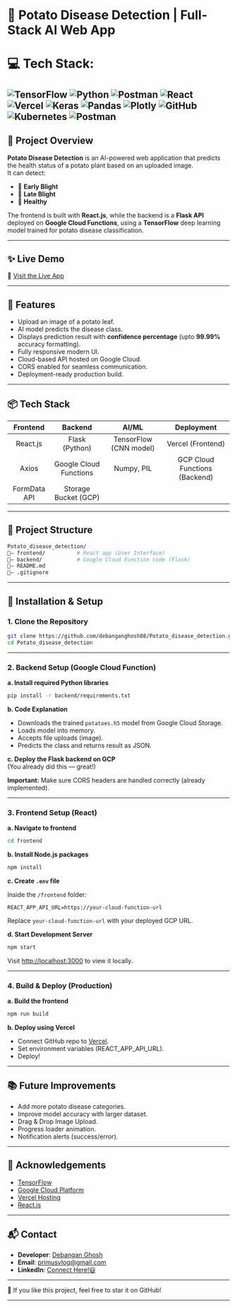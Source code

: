 # 🥔 Potato Disease Detection | Full-Stack AI Web App

# 💻 Tech Stack:
![TensorFlow](https://img.shields.io/badge/TensorFlow-%23FF6F00.svg?style=for-the-badge&logo=TensorFlow&logoColor=white) ![Python](https://img.shields.io/badge/python-3670A0?style=for-the-badge&logo=python&logoColor=ffdd54) ![Postman](https://img.shields.io/badge/Postman-FF6C37?style=for-the-badge&logo=postman&logoColor=white) ![React](https://img.shields.io/badge/react-%2320232a.svg?style=for-the-badge&logo=react&logoColor=%2361DAFB) ![Vercel](https://img.shields.io/badge/vercel-%23000000.svg?style=for-the-badge&logo=vercel&logoColor=white) ![Keras](https://img.shields.io/badge/Keras-%23D00000.svg?style=for-the-badge&logo=Keras&logoColor=white) ![Pandas](https://img.shields.io/badge/pandas-%23150458.svg?style=for-the-badge&logo=pandas&logoColor=white) ![Plotly](https://img.shields.io/badge/Plotly-%233F4F75.svg?style=for-the-badge&logo=plotly&logoColor=white) ![GitHub](https://img.shields.io/badge/github-%23121011.svg?style=for-the-badge&logo=github&logoColor=white) ![Kubernetes](https://img.shields.io/badge/kubernetes-%23326ce5.svg?style=for-the-badge&logo=kubernetes&logoColor=white) ![Postman](https://img.shields.io/badge/Postman-FF6C37?style=for-the-badge&logo=postman&logoColor=white)
---

## 🌟 Project Overview

**Potato Disease Detection** is an AI-powered web application that predicts the health status of a potato plant based on an uploaded image.  
It can detect:

- 🥔 **Early Blight**
- 🥔 **Late Blight**
- 🥔 **Healthy**

The frontend is built with **React.js**, while the backend is a **Flask API** deployed on **Google Cloud Functions**, using a **TensorFlow** deep learning model trained for potato disease classification.

---

## ✨ Live Demo

🔗 [Visit the Live App](https://potato-disease-detection-mu.vercel.app/)

---

## 🏧 Features

- Upload an image of a potato leaf.
- AI model predicts the disease class.
- Displays prediction result with **confidence percentage** (upto **99.99%** accuracy formatting).
- Fully responsive modern UI.
- Cloud-based API hosted on Google Cloud.
- CORS enabled for seamless communication.
- Deployment-ready production build.

---

## 📦 Tech Stack

| Frontend | Backend | AI/ML | Deployment |
|:--------:|:-------:|:-----:|:----------:|
| React.js | Flask (Python) | TensorFlow (CNN model) | Vercel (Frontend) |
| Axios | Google Cloud Functions | Numpy, PIL | GCP Cloud Functions (Backend) |
| FormData API | Storage Bucket (GCP) | | |

---

## 📂 Project Structure

```bash
Potato_disease_detection/
🔻— frontend/          # React app (User Interface)
🔻— backend/           # Google Cloud Function code (Flask)
🔻— README.md
🔻— .gitignore
```

---

## 🚀 Installation & Setup

### 1. Clone the Repository

```bash
git clone https://github.com/debanganghosh08/Potato_disease_detection.git
cd Potato_disease_detection
```

---

### 2. Backend Setup (Google Cloud Function)

**a. Install required Python libraries**

```bash
pip install -r backend/requirements.txt
```

**b. Code Explanation**

- Downloads the trained `potatoes.h5` model from Google Cloud Storage.
- Loads model into memory.
- Accepts file uploads (image).
- Predicts the class and returns result as JSON.

**c. Deploy the Flask backend on GCP**  
(You already did this — great!)

**Important:** Make sure CORS headers are handled correctly (already implemented).

---

### 3. Frontend Setup (React)

**a. Navigate to frontend**

```bash
cd frontend
```

**b. Install Node.js packages**

```bash
npm install
```

**c. Create `.env` file**

Inside the `/frontend` folder:

```
REACT_APP_API_URL=https://your-cloud-function-url
```

Replace `your-cloud-function-url` with your deployed GCP URL.

**d. Start Development Server**

```bash
npm start
```

Visit [http://localhost:3000](http://localhost:3000) to view it locally.

---

### 4. Build & Deploy (Production)

**a. Build the frontend**

```bash
npm run build
```

**b. Deploy using Vercel**

- Connect GitHub repo to [Vercel](https://vercel.com/).
- Set environment variables (REACT_APP_API_URL).
- Deploy!

---

## 📚 Future Improvements

- Add more potato disease categories.
- Improve model accuracy with larger dataset.
- Drag & Drop Image Upload.
- Progress loader animation.
- Notification alerts (success/error).

---

## 🧽 Acknowledgements

- [TensorFlow](https://www.tensorflow.org/)
- [Google Cloud Platform](https://cloud.google.com/)
- [Vercel Hosting](https://vercel.com/)
- [React.js](https://reactjs.org/)

---

## 📬 Contact

- **Developer**: [Debangan Ghosh](https://github.com/debanganghosh08)
- **Email**: primusvlog@gmail.com
- **LinkedIn**: [Connect Here!😃](https://www.linkedin.com/in/debangan-ghosh/)

---

🌟 If you like this project, feel free to star it on GitHub!

---

